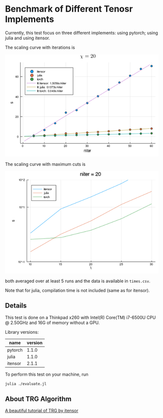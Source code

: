 # Benchmark of Different Tenosr Implements

Currently, this test focus on three different implements: using pytorch; using julia and using itensor.

The scaling curve with iterations is

![scaling curve](./plots/iterscaling.png)

The scaling curve with maximum cuts is

![cut](./plots/chiscaling.png)

both averaged over at least 5 runs and the data is available in `times.csv`.

Note that for julia, compilation time is not included (same as for itensor).

## Details

This test is done on a Thinkpad x260 with Intel(R) Core(TM) i7-6500U CPU @ 2.50GHz
and 16G of memory without a GPU.

Library versions:

| name    | version |
| ------- | --------|
| pytorch | 1.1.0   |
| julia   | 1.1.0   |
| itensor | 2.1.1   |

To perform this test on your machine, run

```bash
julia ./evaluate.jl
```

## About TRG Algorithm

[A beautiful tutorial of TRG by itensor](http://itensor.org/docs.cgi?page=book/trg)
